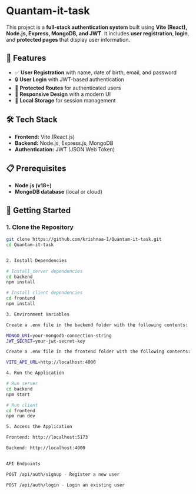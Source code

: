 # Quantam-it-task

This project is a **full-stack authentication system** built using **Vite (React), Node.js, Express, MongoDB, and JWT**. It includes **user registration**, **login**, and **protected pages** that display user information.

## 🚀 Features

- ✅ **User Registration** with name, date of birth, email, and password  
- 🔒 **User Login** with JWT-based authentication  
- 🔐 **Protected Routes** for authenticated users  
- 📱 **Responsive Design** with a modern UI  
- 💾 **Local Storage** for session management  

## 🛠️ Tech Stack

- **Frontend:** Vite (React.js)  
- **Backend:** Node.js, Express.js, MongoDB  
- **Authentication:** JWT (JSON Web Token)  

## 📋 Prerequisites

- **Node.js (v18+)**  
- **MongoDB database** (local or cloud)  

## 🚀 Getting Started

### 1. Clone the Repository

```bash
git clone https://github.com/krishnaa-1/Quantam-it-task.git
cd Quantam-it-task


2. Install Dependencies

# Install server dependencies
cd backend
npm install

# Install client dependencies
cd frontend
npm install

3. Environment Variables

Create a .env file in the backend folder with the following contents:

MONGO_URI=your-mongodb-connection-string
JWT_SECRET=your-jwt-secret-key

Create a .env file in the frontend folder with the following contents:

VITE_API_URL=http://localhost:4000

4. Run the Application

# Run server
cd backend
npm start

# Run client
cd frontend
npm run dev

5. Access the Application

Frontend: http://localhost:5173

Backend: http://localhost:4000


API Endpoints

POST /api/auth/signup - Register a new user

POST /api/auth/login - Login an existing user
